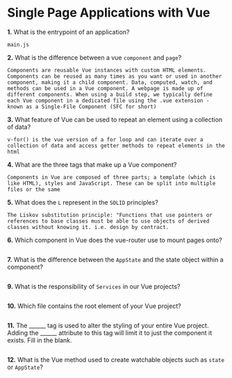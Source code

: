 # Single Page Applications with Vue

**1.** What is the entrypoint of an application?
<!-- enter you answer in the space below -->
```
main.js
```
**2.** What is the difference between a vue `component` and `page`?
<!-- enter you answer in the space below -->
```
Components are reusable Vue instances with custom HTML elements. Components can be reused as many times as you want or used in another component, making it a child component. Data, computed, watch, and methods can be used in a Vue component. A webpage is made up of different components. When using a build step, we typically define each Vue component in a dedicated file using the .vue extension - known as a Single-File Component (SFC for short)

```
**3.** What feature of Vue can be used to repeat an element using a collection of data?
<!-- enter you answer in the space below -->
```
v-for() is the vue version of a for loop and can iterate over a collection of data and access getter methods to repeat elements in the html
```
**4.** What are the three tags that make up a Vue component?
<!-- enter you answer in the space below -->
```
Components in Vue are composed of three parts; a template (which is like HTML), styles and JavaScript. These can be split into multiple files or the same
```
**5.** What does the `L` represent in the `SOLID` principles?
<!-- enter you answer in the space below -->
```
The Liskov substitution principle: "Functions that use pointers or references to base classes must be able to use objects of derived classes without knowing it. i.e. design by contract.
```
**6.** Which component in Vue does the vue-router use to mount pages onto?
<!-- enter you answer in the space below -->
```

```
**7.** What is the difference between the `AppState` and the state object within a component?
<!-- enter you answer in the space below -->
```

```
**9.** What is the responsibility of `Services` in our Vue projects?
<!-- enter you answer in the space below -->
```

```
**10.** Which file contains the root element of your Vue project?
<!-- enter you answer in the space below -->
```

```
**11.** The ______ tag is used to alter the styling of your entire Vue project.  Adding the ______ attribute to this tag will limit it to just the component it exists.  Fill in the blank.
<!-- enter you answer in the space below -->
```

```
**12.** What is the Vue method used to create watchable objects such as `state` or `AppState`?
<!-- enter you answer in the space below -->
```

```